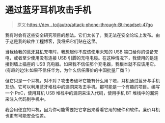 # 通过蓝牙耳机攻击手机

> 原文:[https://dev . to/jautro/attack-phone-through-Bt-headset-47go](https://dev.to/jautero/attacking-phone-through-bt-headset-47go)

我有时会有这些安全研究项目的想法。它们太长了，我无法在安全论坛上发布。由于这是我的软件工程博客，我将把它们贴在这里。

当我给我的[蓝牙耳机](https://en-fi.sennheiser.com/pxc-550-wireless)充电时，我想起你不应该使用未知的 USB 端口给你的设备充电，或者至少使用没有连接 USB 引脚的充电电缆。在这种情况下，我使用的是连接到墙上插座的 USB 充电器。如果我不信任那个充电器，我根本就不应该用它。(有趣的边注:如果不信任华为，为什么信任廉价的中国批量厂商？)

但它只是一个耳机，对不对？攻击者破坏它能有什么用？嗯，耳机通过蓝牙与手机互动。它可以利用蓝牙堆栈中的漏洞来攻击手机。那可能是一个有趣的项目。编写一个 PoC，使用耳机 USB 堆栈中的漏洞来注入代码，使用手机 BT 堆栈中的漏洞来注入代码到手机中。

我会用便宜的耳机，因为你可能需要把它拿出来看看它用的硬件和软件。廉价耳机也更有可能安全性差。